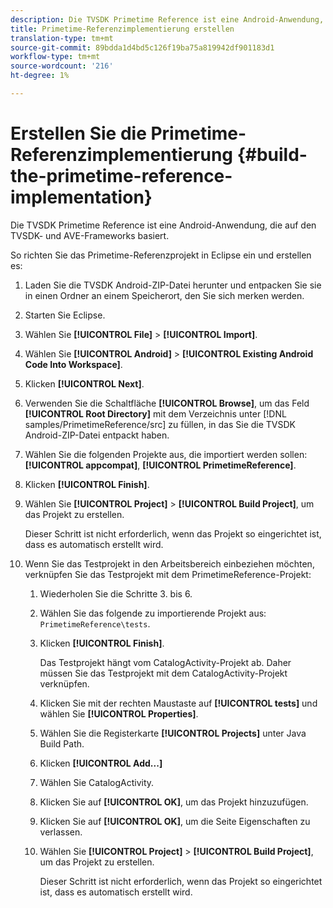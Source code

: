 ```yaml
---
description: Die TVSDK Primetime Reference ist eine Android-Anwendung, die auf den TVSDK- und AVE-Frameworks basiert.
title: Primetime-Referenzimplementierung erstellen
translation-type: tm+mt
source-git-commit: 89bdda1d4bd5c126f19ba75a819942df901183d1
workflow-type: tm+mt
source-wordcount: '216'
ht-degree: 1%

---
```



# Erstellen Sie die Primetime-Referenzimplementierung {#build-the-primetime-reference-implementation}

Die TVSDK Primetime Reference ist eine Android-Anwendung, die auf den TVSDK- und AVE-Frameworks basiert.

So richten Sie das Primetime-Referenzprojekt in Eclipse ein und erstellen es:

1. Laden Sie die TVSDK Android-ZIP-Datei herunter und entpacken Sie sie in einen Ordner an einem Speicherort, den Sie sich merken werden.
1. Starten Sie Eclipse.
1. Wählen Sie **[!UICONTROL File]** > **[!UICONTROL Import]**.
1. Wählen Sie **[!UICONTROL Android]** > **[!UICONTROL Existing Android Code Into Workspace]**.
1. Klicken **[!UICONTROL Next]**.
1. Verwenden Sie die Schaltfläche **[!UICONTROL Browse]**, um das Feld **[!UICONTROL Root Directory]** mit dem Verzeichnis unter [!DNL samples/PrimetimeReference/src] zu füllen, in das Sie die TVSDK Android-ZIP-Datei entpackt haben.
1. Wählen Sie die folgenden Projekte aus, die importiert werden sollen: **[!UICONTROL appcompat]**, **[!UICONTROL PrimetimeReference]**.
1. Klicken **[!UICONTROL Finish]**.
1. Wählen Sie **[!UICONTROL Project]** > **[!UICONTROL Build Project]**, um das Projekt zu erstellen.

   Dieser Schritt ist nicht erforderlich, wenn das Projekt so eingerichtet ist, dass es automatisch erstellt wird.
1. Wenn Sie das Testprojekt in den Arbeitsbereich einbeziehen möchten, verknüpfen Sie das Testprojekt mit dem PrimetimeReference-Projekt:
   1. Wiederholen Sie die Schritte 3. bis 6.
   1. Wählen Sie das folgende zu importierende Projekt aus: `PrimetimeReference\tests`.
   1. Klicken **[!UICONTROL Finish]**.

      Das Testprojekt hängt vom CatalogActivity-Projekt ab. Daher müssen Sie das Testprojekt mit dem CatalogActivity-Projekt verknüpfen.
   1. Klicken Sie mit der rechten Maustaste auf **[!UICONTROL tests]** und wählen Sie **[!UICONTROL Properties]**.
   1. Wählen Sie die Registerkarte **[!UICONTROL Projects]** unter Java Build Path.
   1. Klicken **[!UICONTROL Add...]**
   1. Wählen Sie CatalogActivity.
   1. Klicken Sie auf **[!UICONTROL OK]**, um das Projekt hinzuzufügen.
   1. Klicken Sie auf **[!UICONTROL OK]**, um die Seite Eigenschaften zu verlassen.
   1. Wählen Sie **[!UICONTROL Project]** > **[!UICONTROL Build Project]**, um das Projekt zu erstellen.

      Dieser Schritt ist nicht erforderlich, wenn das Projekt so eingerichtet ist, dass es automatisch erstellt wird.
